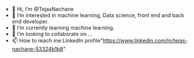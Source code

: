 - 👋 Hi, I’m @TejasNachane
- 👀 I’m interested in machine learning, Data science, front end and back end developer.
- 🌱 I’m currently learning machine learning.
- 💞️ I’m looking to collaborate on ...
- 📫 How to reach me LinkedIn profile"https://www.linkedin.com/in/tejas-nachane-53324b1b8"

<!---
TejasNachane/TejasNachane is a ✨ special ✨ repository because its `README.md` (this file) appears on your GitHub profile.
You can click the Preview link to take a look at your changes.
--->
